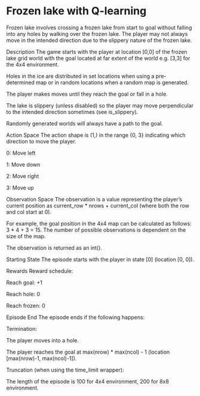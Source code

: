 # Frozen lake with Q-learning

Frozen lake involves crossing a frozen lake from start to goal without falling into any holes by walking over the frozen lake. The player may not always move in the intended direction due to the slippery nature of the frozen lake.

Description
The game starts with the player at location [0,0] of the frozen lake grid world with the goal located at far extent of the world e.g. [3,3] for the 4x4 environment.

Holes in the ice are distributed in set locations when using a pre-determined map or in random locations when a random map is generated.

The player makes moves until they reach the goal or fall in a hole.

The lake is slippery (unless disabled) so the player may move perpendicular to the intended direction sometimes (see is_slippery).

Randomly generated worlds will always have a path to the goal.

Action Space
The action shape is (1,) in the range {0, 3} indicating which direction to move the player.

0: Move left

1: Move down

2: Move right

3: Move up

Observation Space
The observation is a value representing the player’s current position as current_row * nrows + current_col (where both the row and col start at 0).

For example, the goal position in the 4x4 map can be calculated as follows: 3 * 4 + 3 = 15. The number of possible observations is dependent on the size of the map.

The observation is returned as an int().

Starting State
The episode starts with the player in state [0] (location [0, 0]).

Rewards
Reward schedule:

Reach goal: +1

Reach hole: 0

Reach frozen: 0

Episode End
The episode ends if the following happens:

Termination:

The player moves into a hole.

The player reaches the goal at max(nrow) * max(ncol) - 1 (location [max(nrow)-1, max(ncol)-1]).

Truncation (when using the time_limit wrapper):

The length of the episode is 100 for 4x4 environment, 200 for 8x8 environment.
